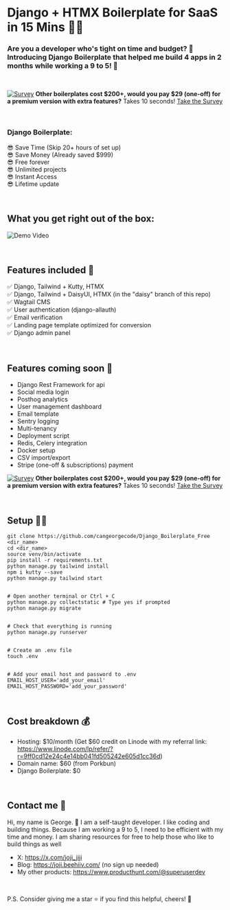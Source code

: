 # Django + HTMX Boilerplate for SaaS in 15 Mins 🚀🚀
### Are you a developer who's tight on time and budget? 🤔 Introducing Django Boilerplate that helped me build 4 apps in 2 months while working a 9 to 5! 🎉   


&nbsp;


[![Survey](https://img.shields.io/badge/Survey-Take%20it%20now!-yellow)](https://tally.so/r/mZD1Eo) **Other boilerplates cost $200+, would you pay $29 (one-off) for a premium version with extra features?** Takes 10 seconds! [Take the Survey](https://tally.so/r/mZD1Eo) 


&nbsp;


### Django Boilerplate: 
😎 Save Time (Skip 20+ hours of set up)  
😎 Save Money (Already saved $999)  
😎 Free forever  
😎 Unlimited projects  
😎 Instant Access  
😎 Lifetime update  

&nbsp;

## What you get right out of the box:
![Demo Video](https://raw.githubusercontent.com/cangeorgecode/djbp_demo_video/main/output.gif)


&nbsp;


## Features included  🔧

✅ Django, Tailwind + Kutty, HTMX  
✅ Django, Tailwind + DaisyUI, HTMX (in the "daisy" branch of this repo)  
✅ Wagtail CMS  
✅ User authentication (django-allauth)  
✅ Email verification  
✅ Landing page template optimized for conversion  
✅ Django admin panel  


&nbsp;


## Features coming soon 🚧

- Django Rest Framework for api
- Social media login
- Posthog analytics
- User management dashboard
- Email template
- Sentry logging
- Multi-tenancy
- Deployment script
- Redis, Celery integration
- Docker setup
- CSV import/export
- Stripe (one-off & subscriptions) payment

[![Survey](https://img.shields.io/badge/Survey-Take%20it%20now!-yellow)](https://tally.so/r/mZD1Eo) **Other boilerplates cost $200+, would you pay $29 (one-off) for a premium version with extra features?** Takes 10 seconds! [Take the Survey](https://tally.so/r/mZD1Eo) 

&nbsp;


## Setup 🧑‍💻

```
git clone https://github.com/cangeorgecode/Django_Boilerplate_Free <dir_name>
cd <dir_name>
source venv/bin/activate
pip install -r requirements.txt
python manage.py tailwind install
npm i kutty --save
python manage.py tailwind start


# Open another terminal or Ctrl + C
python manage.py collectstatic # Type yes if prompted
python manage.py migrate


# Check that everything is running
python manage.py runserver


# Create an .env file
touch .env


# Add your email host and password to .env
EMAIL_HOST_USER='add_your_email'
EMAIL_HOST_PASSWORD='add_your_password'

```


&nbsp;


## Cost breakdown 💰

- Hosting: $10/month (Get $60 credit on Linode with my referral link: https://www.linode.com/lp/refer/?r=9ff0cd12e24c4e14bb041fd505242e605d1cc36d)
- Domain name: $60 (from Porkbun)
- Django Boilerplate: $0  


&nbsp;


## Contact me 📧

Hi, my name is George. 👋 I am a self-taught developer. I like coding and building things. Because I am working a 9 to 5, I need to be efficient with my time and money. I am sharing resources for free to help those who like to build things as well

- X: https://x.com/joji_jiji
- Blog: https://joji.beehiiv.com/ (no sign up needed)
- My other products: https://www.producthunt.com/@superuserdev


&nbsp;


P.S. Consider giving me a star ⭐ if you find this helpful, cheers! 🍻


